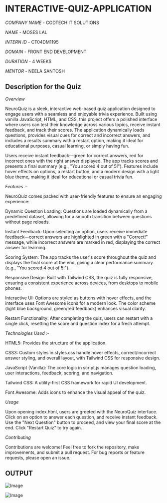 # INTERACTIVE-QUIZ-APPLICATION

*COMPANY NAME* - CODTECH IT SOLUTIONS

*NAME* - MOSES LAL 

*INTERN ID* - CT04DM1195

*DOMAIN* - FRONT END DEVELOPMENT 

*DURATION* - 4 WEEKS 

*MENTOR* - NEELA SANTOSH 

## Description for the Quiz 

*Overview*

NeuroQuiz is a sleek, interactive web-based quiz application designed to engage users with a seamless and enjoyable trivia experience. Built using vanilla JavaScript, HTML, and CSS, this project offers a polished interface where users can test their knowledge across various topics, receive instant feedback, and track their scores. The application dynamically loads questions, provides visual cues for correct and incorrect answers, and includes a results summary with a restart option, making it ideal for educational purposes, casual learning, or simply having fun.

Users receive instant feedback—green for correct answers, red for incorrect ones with the right answer displayed. The app tracks scores and presents a final summary (e.g., "You scored 4 out of 5!"). Features include hover effects on options, a restart button, and a modern design with a light blue theme, making it ideal for educational or casual trivia fun.

*Features :-* 

NeuroQuiz comes packed with user-friendly features to ensure an engaging experience:

Dynamic Question Loading: Questions are loaded dynamically from a predefined dataset, allowing for a smooth transition between questions without page reloads.

Instant Feedback: Upon selecting an option, users receive immediate feedback—correct answers are highlighted in green with a "Correct!" message, while incorrect answers are marked in red, displaying the correct answer for learning.

Scoring System: The app tracks the user's score throughout the quiz and displays the final score at the end, giving a clear performance summary (e.g., "You scored 4 out of 5!").

Responsive Design: Built with Tailwind CSS, the quiz is fully responsive, ensuring a consistent experience across devices, from desktops to mobile phones.

Interactive UI: Options are styled as buttons with hover effects, and the interface uses Font Awesome icons for a modern look. The color scheme (light blue background, green/red feedback) enhances visual clarity.

Restart Functionality: After completing the quiz, users can restart with a single click, resetting the score and question index for a fresh attempt.



*Technologies Used :-*

HTML5: Provides the structure of the application.

CSS3: Custom styles in styles.css handle hover effects, correct/incorrect answer styling, and overall layout, with Tailwind CSS for responsive design.

JavaScript (Vanilla): The core logic in script.js manages question loading, user interactions, feedback, scoring, and navigation.

Tailwind CSS: A utility-first CSS framework for rapid UI development.

Font Awesome: Adds icons to enhance the visual appeal of the quiz.


*Usage*

Upon opening index.html, users are greeted with the NeuroQuiz interface. Click on an option to answer each question, and receive instant feedback. Use the "Next Question" button to proceed, and view your final score at the end. Click "Restart Quiz" to try again.

*Contributing*

Contributions are welcome! Feel free to fork the repository, make improvements, and submit a pull request. For bug reports or feature requests, please open an issue.

## OUTPUT 

![Image](https://github.com/user-attachments/assets/e9e30400-a676-49f5-abc3-609163aff1f6)

![Image](https://github.com/user-attachments/assets/918e5f7c-b721-48cb-89a7-1e8415ddf670)













